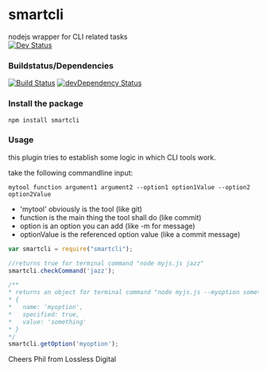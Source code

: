 # smartcli
nodejs wrapper for CLI related tasks  
[![Dev Status](https://img.shields.io/badge/DevStatus-Active-green.svg)](https://github.com/pushrocks/smartcli/commits/dev)

### Buildstatus/Dependencies
[![Build Status](https://travis-ci.org/pushrocks/smartcli.svg?branch=master)](https://travis-ci.org/pushrocks/smartcli)
[![devDependency Status](https://david-dm.org/pushrocks/smartcli/dev-status.svg)](https://david-dm.org/pushrocks/smartcli#info=devDependencies)

### Install the package
    npm install smartcli

### Usage

this plugin tries to establish some logic in which CLI tools work.

take the following commandline input:

```
mytool function argument1 argument2 --option1 option1Value --option2 option2Value
```

* 'mytool' obviously is the tool (like git)
* function is the main thing the tool shall do (like commit)
* option is an option you can add (like -m for message)
* optionValue is the referenced option value (like a commit message)

```js
var smartcli = require("smartcli");

//returns true for terminal command "node myjs.js jazz"
smartcli.checkCommand('jazz'); 

/**
* returns an object for terminal command "node myjs.js --myoption something" like so
* {
*   name: 'myoption',
*   specified: true,
*   value: 'something'
* }
*/
smartcli.getOption('myoption');
```

Cheers
Phil from Lossless Digital
